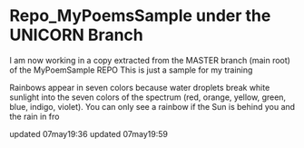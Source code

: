 # Repo_MyPoemsSample under the UNICORN Branch

I am now working in a copy extracted from the MASTER branch (main root) of the MyPoemSample REPO
This is just a sample for my training

Rainbows appear in seven colors because water droplets break white sunlight into the seven colors of the spectrum (red, orange, yellow, green, blue, indigo, violet). You can only see a rainbow if the Sun is behind you and the rain in fro

updated 07may19:36
updated 07may19:59
